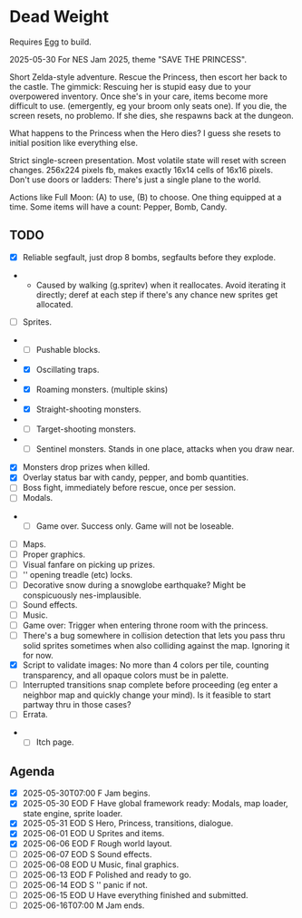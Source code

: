# Dead Weight

Requires [Egg](https://github.com/aksommerville/egg) to build.

2025-05-30 For NES Jam 2025, theme "SAVE THE PRINCESS".

Short Zelda-style adventure. Rescue the Princess, then escort her back to the castle.
The gimmick: Rescuing her is stupid easy due to your overpowered inventory.
Once she's in your care, items become more difficult to use. (emergently, eg your broom only seats one).
If you die, the screen resets, no problemo.
If she dies, she respawns back at the dungeon.

What happens to the Princess when the Hero dies?
I guess she resets to initial position like everything else.

Strict single-screen presentation. Most volatile state will reset with screen changes.
256x224 pixels fb, makes exactly 16x14 cells of 16x16 pixels.
Don't use doors or ladders: There's just a single plane to the world.

Actions like Full Moon: (A) to use, (B) to choose.
One thing equipped at a time.
Some items will have a count: Pepper, Bomb, Candy.

## TODO

- [x] Reliable segfault, just drop 8 bombs, segfaults before they explode.
- - Caused by walking (g.spritev) when it reallocates. Avoid iterating it directly; deref at each step if there's any chance new sprites get allocated.
- [ ] Sprites.
- - [ ] Pushable blocks.
- - [x] Oscillating traps.
- - [x] Roaming monsters. (multiple skins)
- - [x] Straight-shooting monsters.
- - [ ] Target-shooting monsters.
- - [ ] Sentinel monsters. Stands in one place, attacks when you draw near.
- [x] Monsters drop prizes when killed.
- [x] Overlay status bar with candy, pepper, and bomb quantities.
- [ ] Boss fight, immediately before rescue, once per session.
- [ ] Modals.
- - [ ] Game over. Success only. Game will not be loseable.
- [ ] Maps.
- [ ] Proper graphics.
- [ ] Visual fanfare on picking up prizes.
- [ ] '' opening treadle (etc) locks.
- [ ] Decorative snow during a snowglobe earthquake? Might be conspicuously nes-implausible.
- [ ] Sound effects.
- [ ] Music.
- [ ] Game over: Trigger when entering throne room with the princess.
- [ ] There's a bug somewhere in collision detection that lets you pass thru solid sprites sometimes when also colliding against the map. Ignoring it for now.
- [x] Script to validate images: No more than 4 colors per tile, counting transparency, and all opaque colors must be in palette.
- [ ] Interrupted transitions snap complete before proceeding (eg enter a neighbor map and quickly change your mind). Is it feasible to start partway thru in those cases?
- [ ] Errata.
- - [ ] Itch page.

## Agenda

- [x] 2025-05-30T07:00 F Jam begins.
- [x] 2025-05-30 EOD   F Have global framework ready: Modals, map loader, state engine, sprite loader.
- [x] 2025-05-31 EOD   S Hero, Princess, transitions, dialogue.
- [x] 2025-06-01 EOD   U Sprites and items.
- [x] 2025-06-06 EOD   F Rough world layout.
- [ ] 2025-06-07 EOD   S Sound effects.
- [ ] 2025-06-08 EOD   U Music, final graphics.
- [ ] 2025-06-13 EOD   F Polished and ready to go.
- [ ] 2025-06-14 EOD   S '' panic if not.
- [ ] 2025-06-15 EOD   U Have everything finished and submitted.
- [ ] 2025-06-16T07:00 M Jam ends.
